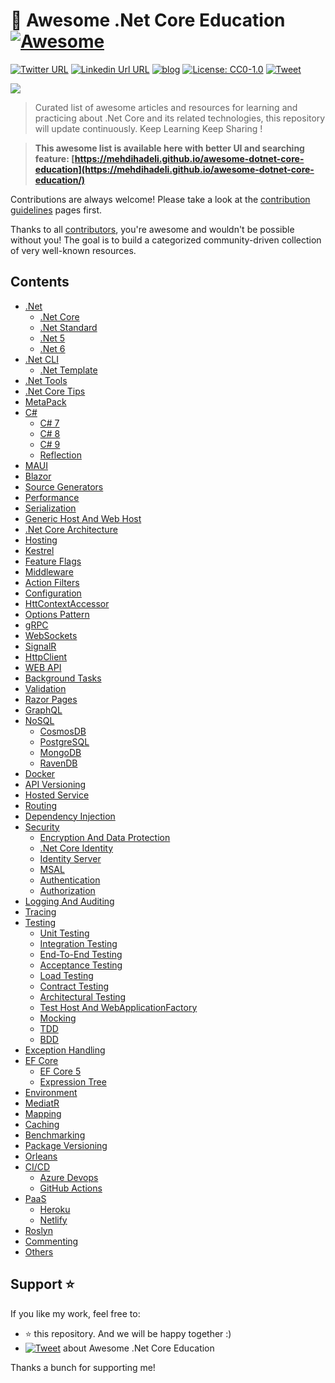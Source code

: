# 🎨 Awesome .Net Core Education [![Awesome](https://awesome.re/badge-flat2.svg)](https://awesome.re)
[![Twitter URL](https://img.shields.io/badge/-@mehdi_hadeli-%231DA1F2?style=flat-square&logo=twitter&logoColor=ffffff)](https://twitter.com/mehdi_hadeli)
[![Linkedin Url URL](https://img.shields.io/badge/-mehdihadeli-blue?style=flat-square&logo=linkedin&logoColor=ffffff)](https://www.linkedin.com/in/mehdihadeli/)
[![blog](https://img.shields.io/badge/blog-dotnetuniversity.com-brightgreen?style=flat-square)](https://dotnetuniversity.com/)
[![License: CC0-1.0](https://img.shields.io/badge/License-CC0%201.0-brightgreen.svg?style=flat-square)](http://creativecommons.org/publicdomain/zero/1.0/)
[![Tweet](https://img.shields.io/twitter/url/http/shields.io.svg?style=social)][tweet] 


![](https://github.com/mehdihadeli/awesome-dotnet-core-education/banner.jpg)

> Curated list of awesome articles and resources for learning and practicing about .Net Core and its related technologies, this repository will update continuously. Keep Learning Keep Sharing !

> **This awesome list is available here with better UI and searching feature: [https://mehdihadeli.github.io/awesome-dotnet-core-education](https://mehdihadeli.github.io/awesome-dotnet-core-education/)**


Contributions are always welcome! Please take a look at the [contribution guidelines](https://github.com/mehdihadeli/awesome-dotnet-core-education/blob/master/contributing.md) pages first.

Thanks to all [contributors](https://github.com/mehdihadeli/awesome-dotnet-core-education/graphs/contributors), you're awesome and wouldn't be possible without you! The goal is to build a categorized community-driven collection of very well-known resources.


## Contents

- [.Net](docs/dotnet/dotnet.md)
  - [.Net Core](docs/dotnet/dotnet-core.md)
  - [.Net Standard](docs/dotnet/dotnet-standard.md)
  - [.Net 5](docs/dotnet/dotnet5.md)
  - [.Net 6](docs/dotnet/dotnet6.md)
- [.Net CLI](docs/dotnet-cli/dotnet-cli.md)
  - [.Net Template](docs/dotnet-cli/dotnet-template.md)
- [.Net Tools](docs/dotnet-tools.md)
- [.Net Core Tips](docs/dotnet-core-tips.md)
- [MetaPack](docs/metapack.md)
- [C#](docs/csharp/csharp.md)
  - [C# 7](docs/csharp/7.md)
  - [C# 8](docs/csharp/8.md)
  - [C# 9](docs/csharp/9.md)
  - [Reflection](docs/csharp/reflection.md)
- [MAUI](docs/maui.md)
- [Blazor](docs/blazor.md)
- [Source Generators](docs/source-generators.md)
- [Performance](docs/performance.md)
- [Serialization](docs/serialization.md)
- [Generic Host And Web Host](docs/generic-host.md)
- [.Net Core Architecture](docs/dotnet-core-architecture.md)
- [Hosting](docs/hosting.md)
- [Kestrel](docs/kestrel.md)
- [Feature Flags](docs/feature-flags.md)
- [Middleware](docs/middleware.md)
- [Action Filters](docs/action-filters.md)
- [Configuration](docs/configuration.md)
- [HttContextAccessor](docs/httpcontext-accessor.md)
- [Options Pattern](docs/-pattern.md)
- [gRPC](docs/grpc.md)
- [WebSockets](docs/web-sockets.md)
- [SignalR](docs/signalr.md)
- [HttpClient](docs/httpclient.md)
- [WEB API](docs/web-api.md)
- [Background Tasks](docs/background-tasks.md)
- [Validation](docs/validation.md)
- [Razor Pages](docs/razor-pages.md)
- [GraphQL](docs/graphql.md)
- [NoSQL](docs/nosql/nosql.md)
  - [CosmosDB](docs/nosql/cosmosdb.md)
  - [PostgreSQL](docs/nosql/postgrsql.md)
  - [MongoDB](docs/nosql/mongodb.md)
  - [RavenDB](docs/nosql/ravendb.md)
- [Docker](docs/docker.md)
- [API Versioning](docs/api-versioning.md)
- [Hosted Service](docs/hosted-service.md)
- [Routing](docs/routing.md)
- [Dependency Injection](docs/dependency-injection.md)
- [Security](docs/security/security.md)
  - [Encryption And Data Protection](docs/security/encryption.md)
  - [.Net Core Identity](docs/security/dotnet-identity.md)
  - [Identity Server](docs/security/identity-server.md)
  - [MSAL](docs/security/msal.md)
  - [Authentication](docs/security/authentication.md)
  - [Authorization](docs/security/authorization.md)
- [Logging And Auditing](docs/logging.md)
- [Tracing](docs/tracing.md)
- [Testing](docs/testing/testing.md)
  - [Unit Testing](docs/testing/unit-testing.md)
  - [Integration Testing](docs/testing/integration-testing.md)
  - [End-To-End Testing](docs/testing/end-to-end-testing.md)
  - [Acceptance Testing](docs/testing/acceptance-testing.md)
  - [Load Testing](docs/testing/load-testing.md)
  - [Contract Testing](docs/testing/contract-testing.md)
  - [Architectural Testing](docs/testing/architectural-testing.md)
  - [Test Host And WebApplicationFactory](docs/testing/test-host.md)
  - [Mocking](docs/testing/mocking.md)
  - [TDD](docs/testing/tdd.md)
  - [BDD](docs/testing/bdd.md)
- [Exception Handling](docs/exception-handling.md)
- [EF Core](docs/ef-core/ef-core.md)
  - [EF Core 5](docs/ef-core/ef-core5.md)
  - [Expression Tree](docs/ef-core/expression-tree.md)
- [Environment](docs/environment.md)
- [MediatR](docs/mediatr.md)
- [Mapping](docs/mapping.md)
- [Caching](docs/caching.md)
- [Benchmarking](docs/benchmarking.md)
- [Package Versioning](docs/package-versioning.md)
- [Orleans](orleans.md)
- [CI/CD](docs/ci-cd/ci-cd.md)
  - [Azure Devops](docs/ci-cd/azure-devops.md)
  - [GitHub Actions](docs/ci-cd/gitHub-actions.md)
- [PaaS](docs/paas/paas.md)
  - [Heroku](docs/paas/heroku.md)
  - [Netlify](docs/paas/netlify.md)
- [Roslyn](docs/roslyn.md)
- [Commenting](docs/commenting.md)
- [Others](docs/others.md)


## Support ⭐
If you like my work, feel free to:

- ⭐ this repository. And we will be happy together :)
- [![Tweet](https://img.shields.io/twitter/url/http/shields.io.svg?style=social)][tweet] about Awesome .Net Core Education


Thanks a bunch for supporting me!

[tweet]: https://twitter.com/intent/tweet?url=https://github.com/mehdihadeli/awesome-dotnet-core-education&text=A%20curated%20list%20of%20awesome%20articles%20and%20resources%20for%20learning%20and%20practicing%20about%20.Net%20Core%20and%20its%20related%20technologies&hashtags=dotnetcore,dotnet,csharp,netcore,aspnetcore


